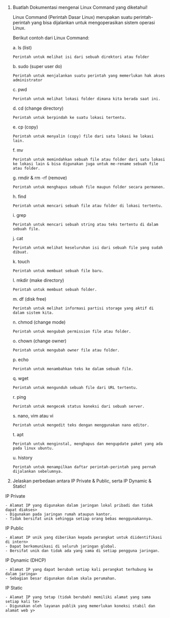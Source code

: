 1. Buatlah Dokumentasi mengenai Linux Command yang diketahui!

   Linux Command (Perintah Dasar Linux) merupakan suatu perintah-perintah yang bisa dijalankan untuk mengoperasikan sistem operasi Linux.
    
    Berikut contoh dari Linux Command:

    a. ls (list)
    ```
    Perintah untuk melihat isi dari sebuah direktori atau folder
    ```
    
    b. sudo (super user do)
    ```
    Perintah untuk menjalankan suatu perintah yang memerlukan hak akses administrator
    ```
    
    c. pwd
    ```
    Perintah untuk melihat lokasi folder dimana kita berada saat ini.
    ```
    
    d. cd (change directory)
    ```
    Perintah untuk berpindah ke suatu lokasi tertentu.
    ```
    
    e. cp (copy)
    ```
    Perintah untuk menyalin (copy) file dari satu lokasi ke lokasi lain.
    ```
    
    f. mv
    ```
    Perintah untuk memindahkan sebuah file atau folder dari satu lokasi ke lokasi lain & bisa digunakan juga untuk me-rename sebuah file atau folder.
    ```
    
    g. rmdir & rm -rf (remove)
    ```
    Perintah untuk menghapus sebuah file maupun folder secara permanen.
    ```
    
    h. find
    ```
    Perintah untuk mencari sebuah file atau folder di lokasi tertentu.
    ```
    
    i. grep
    ```
    Perintah untuk mencari sebuah string atau teks tertentu di dalam sebuah file.
    ```
    
    j. cat
    ```
    Perintah untuk melihat keseluruhan isi dari sebuah file yang sudah dibuat.
    ```
    
    k. touch
    ```
    Perintah untuk membuat sebuah file baru.
    ```
    
    l. mkdir (make directory)
    ```
    Perintah untuk membuat sebuah folder.
    ```
    
    m. df (disk free)
    ```
    Perintah untuk melihat informasi partisi storage yang aktif di dalam sistem kita.
    ```
    
    n. chmod (change mode)
    ```
    Perintah untuk mengubah permission file atau folder.
    ```
    
    o. chown (change owner)
    ```
    Perintah untuk mengubah owner file atau folder.
    ```
    
    p. echo
    ```
    Perintah untuk menambahkan teks ke dalam sebuah file.
    ```
    
    q. wget
    ```
    Perintah untuk mengunduh sebuah file dari URL tertentu.
    ```
    
    r. ping
    ```
    Perintah untuk mengecek status koneksi dari sebuah server.
    ```
    
    s. nano, vim atau vi
    ```
    Perintah untuk mengedit teks dengan menggunakan nano editor.
    ```
    
    t. apt
    ```
    Perintah untuk menginstal, menghapus dan mengupdate paket yang ada pada linux ubuntu.
    ```
    
    u. history
    ```
    Perintah untuk menampilkan daftar perintah-perintah yang pernah dijalankan sebelumnya.
    ```

2. Jelaskan perbedaan antara IP Private & Public, serta IP Dynamic & Static!

IP Private
```
- Alamat IP yang digunakan dalam jaringan lokal pribadi dan tidak dapat diakses>
- Digunakan pada jaringan rumah ataupun kantor.
- Tidak bersifat unik sehingga setiap orang bebas menggunakannya.
```

IP Public
```
- Alamat IP unik yang diberikan kepada perangkat untuk diidentifikasi di intern>
- Dapat berkomunikasi di seluruh jaringan global.
- Bersifat unik dan tidak ada yang sama di setiap pengguna jaringan.
```

IP Dynamic (DHCP)
```
- Alamat IP yang dapat berubah setiap kali perangkat terhubung ke dalam jaringa>
- Sebagian besar digunakan dalam skala perumahan.
```

IP Static
```
- Alamat IP yang tetap (tidak berubah) memiliki alamat yang sama setiap kali te>
- Digunakan oleh layanan publik yang memerlukan koneksi stabil dan alamat web y>
```
